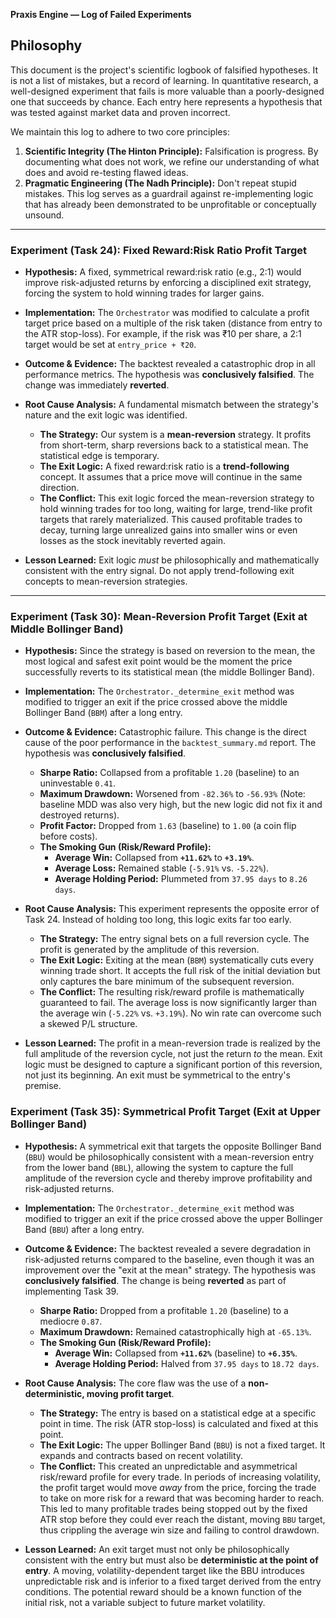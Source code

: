 **Praxis Engine — Log of Failed Experiments**

## Philosophy

This document is the project's scientific logbook of falsified hypotheses. It is not a list of mistakes, but a record of learning. In quantitative research, a well-designed experiment that fails is more valuable than a poorly-designed one that succeeds by chance. Each entry here represents a hypothesis that was tested against market data and proven incorrect.

We maintain this log to adhere to two core principles:
1.  **Scientific Integrity (The Hinton Principle):** Falsification is progress. By documenting what does not work, we refine our understanding of what does and avoid re-testing flawed ideas.
2.  **Pragmatic Engineering (The Nadh Principle):** Don't repeat stupid mistakes. This log serves as a guardrail against re-implementing logic that has already been demonstrated to be unprofitable or conceptually unsound.

---

### Experiment (Task 24): Fixed Reward:Risk Ratio Profit Target

*   **Hypothesis:** A fixed, symmetrical reward:risk ratio (e.g., 2:1) would improve risk-adjusted returns by enforcing a disciplined exit strategy, forcing the system to hold winning trades for larger gains.

*   **Implementation:** The `Orchestrator` was modified to calculate a profit target price based on a multiple of the risk taken (distance from entry to the ATR stop-loss). For example, if the risk was ₹10 per share, a 2:1 target would be set at `entry_price + ₹20`.

*   **Outcome & Evidence:** The backtest revealed a catastrophic drop in all performance metrics. The hypothesis was **conclusively falsified**. The change was immediately **reverted**.

*   **Root Cause Analysis:** A fundamental mismatch between the strategy's nature and the exit logic was identified.
    *   **The Strategy:** Our system is a **mean-reversion** strategy. It profits from short-term, sharp reversions back to a statistical mean. The statistical edge is temporary.
    *   **The Exit Logic:** A fixed reward:risk ratio is a **trend-following** concept. It assumes that a price move will continue in the same direction.
    *   **The Conflict:** This exit logic forced the mean-reversion strategy to hold winning trades for too long, waiting for large, trend-like profit targets that rarely materialized. This caused profitable trades to decay, turning large unrealized gains into smaller wins or even losses as the stock inevitably reverted again.

*   **Lesson Learned:** Exit logic *must* be philosophically and mathematically consistent with the entry signal. Do not apply trend-following exit concepts to mean-reversion strategies.

---

### Experiment (Task 30): Mean-Reversion Profit Target (Exit at Middle Bollinger Band)

*   **Hypothesis:** Since the strategy is based on reversion to the mean, the most logical and safest exit point would be the moment the price successfully reverts to its statistical mean (the middle Bollinger Band).

*   **Implementation:** The `Orchestrator._determine_exit` method was modified to trigger an exit if the price crossed above the middle Bollinger Band (`BBM`) after a long entry.

*   **Outcome & Evidence:** Catastrophic failure. This change is the direct cause of the poor performance in the `backtest_summary.md` report. The hypothesis was **conclusively falsified**.
    *   **Sharpe Ratio:** Collapsed from a profitable `1.20` (baseline) to an uninvestable `0.41`.
    *   **Maximum Drawdown:** Worsened from `-82.36%` to `-56.93%` (Note: baseline MDD was also very high, but the new logic did not fix it and destroyed returns).
    *   **Profit Factor:** Dropped from `1.63` (baseline) to `1.00` (a coin flip before costs).
    *   **The Smoking Gun (Risk/Reward Profile):**
        *   **Average Win:** Collapsed from **`+11.62%`** to **`+3.19%`**.
        *   **Average Loss:** Remained stable (`-5.91%` vs. `-5.22%`).
        *   **Average Holding Period:** Plummeted from `37.95 days` to `8.26 days`.

*   **Root Cause Analysis:** This experiment represents the opposite error of Task 24. Instead of holding too long, this logic exits far too early.
    *   **The Strategy:** The entry signal bets on a full reversion cycle. The profit is generated by the amplitude of this reversion.
    *   **The Exit Logic:** Exiting at the mean (`BBM`) systematically cuts every winning trade short. It accepts the full risk of the initial deviation but only captures the bare minimum of the subsequent reversion.
    *   **The Conflict:** The resulting risk/reward profile is mathematically guaranteed to fail. The average loss is now significantly larger than the average win (`-5.22%` vs. `+3.19%`). No win rate can overcome such a skewed P/L structure.

*   **Lesson Learned:** The profit in a mean-reversion trade is realized by the full amplitude of the reversion cycle, not just the return *to* the mean. Exit logic must be designed to capture a significant portion of this reversion, not just its beginning. An exit must be symmetrical to the entry's premise.

### Experiment (Task 35): Symmetrical Profit Target (Exit at Upper Bollinger Band)

*   **Hypothesis:** A symmetrical exit that targets the opposite Bollinger Band (`BBU`) would be philosophically consistent with a mean-reversion entry from the lower band (`BBL`), allowing the system to capture the full amplitude of the reversion cycle and thereby improve profitability and risk-adjusted returns.

*   **Implementation:** The `Orchestrator._determine_exit` method was modified to trigger an exit if the price crossed above the upper Bollinger Band (`BBU`) after a long entry.

*   **Outcome & Evidence:** The backtest revealed a severe degradation in risk-adjusted returns compared to the baseline, even though it was an improvement over the "exit at the mean" strategy. The hypothesis was **conclusively falsified**. The change is being **reverted** as part of implementing Task 39.
    *   **Sharpe Ratio:** Dropped from a profitable `1.20` (baseline) to a mediocre `0.87`.
    *   **Maximum Drawdown:** Remained catastrophically high at `-65.13%`.
    *   **The Smoking Gun (Risk/Reward Profile):**
        *   **Average Win:** Collapsed from **`+11.62%`** (baseline) to **`+6.35%`**.
        *   **Average Holding Period:** Halved from `37.95 days` to `18.72 days`.

*   **Root Cause Analysis:** The core flaw was the use of a **non-deterministic, moving profit target**.
    *   **The Strategy:** The entry is based on a statistical edge at a specific point in time. The risk (ATR stop-loss) is calculated and fixed at this point.
    *   **The Exit Logic:** The upper Bollinger Band (`BBU`) is not a fixed target. It expands and contracts based on recent volatility.
    *   **The Conflict:** This created an unpredictable and asymmetrical risk/reward profile for every trade. In periods of increasing volatility, the profit target would move *away* from the price, forcing the trade to take on more risk for a reward that was becoming harder to reach. This led to many profitable trades being stopped out by the fixed ATR stop before they could ever reach the distant, moving `BBU` target, thus crippling the average win size and failing to control drawdown.

*   **Lesson Learned:** An exit target must not only be philosophically consistent with the entry but must also be **deterministic at the point of entry**. A moving, volatility-dependent target like the BBU introduces unpredictable risk and is inferior to a fixed target derived from the entry conditions. The potential reward should be a known function of the initial risk, not a variable subject to future market volatility.